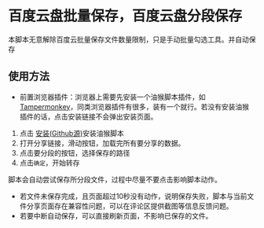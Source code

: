<!--
 Copyright (c) 2022 System233
 
 This software is released under the MIT License.
 https://opensource.org/licenses/MIT
-->

# 百度云盘批量保存，百度云盘分段保存

本脚本无意解除百度云批量保存文件数量限制，只是手动批量勾选工具。并自动保存

## 使用方法

* 前置浏览器插件：浏览器上需要先安装一个油猴脚本插件，如[Tampermonkey](https://microsoftedge.microsoft.com/addons/detail/%E7%AF%A1%E6%94%B9%E7%8C%B4/iikmkjmpaadaobahmlepeloendndfphd)，同类浏览器插件有很多，装有一个就行。若没有安装油猴插件的话，点击安装链接不会弹出安装页面。

1. 点击 [安装(Github源)](https://github.com/ljw1868/baidufenduanbaocun/raw/main/transfer.user.js)安装油猴脚本
2. 打开分享链接，滑动按钮，加载完所有要分享的数据。
3. 点击要分段的按钮，选择保存的路径
4. 点击`确定`，开始转存

脚本会自动尝试保存所分段文件，过程中尽量不要点击影响脚本动作。
* 若文件未保存完成，且页面超过10秒没有动作，说明保存失败，脚本与当前文件分享页面存在兼容性问题，可以在评论区提供截图等信息反馈问题。
* 若要中断自动保存，可以直接刷新页面，不影响已保存的文件。
